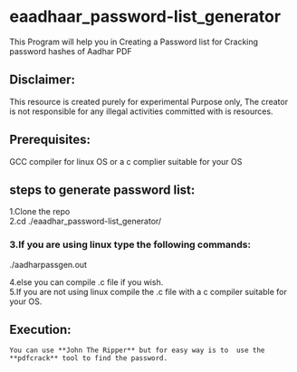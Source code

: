 # eaadhaar_password-list_generator
This Program will help you in Creating a Password list for Cracking password hashes of Aadhar PDF 

## Disclaimer:
  This resource is created purely for experimental Purpose only, The creator is  not responsible for any illegal activities committed with is resources.

## Prerequisites:
  GCC compiler for linux OS or a c complier suitable for your OS

## steps to generate password list:
1.Clone the repo<br>
2.cd ./eaadhar_password-list_generator/<br>
### 3.If you are using linux type the following commands:<br>
  ./aadharpassgen.out<br>

4.else you can compile .c file if you wish.<br>
5.If you are not using linux compile the .c file with a c compiler suitable for your OS.<br>

## Execution:
	You can use **John The Ripper** but for easy way is to  use the **pdfcrack** tool to find the password.
